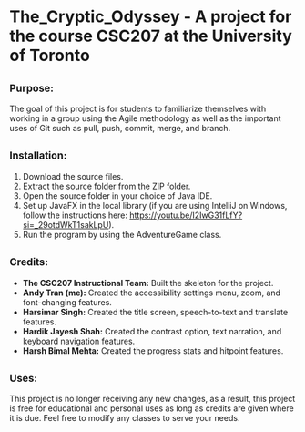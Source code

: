 # The_Cryptic_Odyssey - A project for the course CSC207 at the University of Toronto

## 	<sub> Purpose: </sub> 
  The goal of this project is for students to familiarize themselves with working in a group using the Agile methodology as well as the important uses of Git such as pull, push, commit, merge, and branch. 

## 	<sub> Installation:	</sub>
  1. Download the source files.
  2. Extract the source folder from the ZIP folder.
  3. Open the source folder in your choice of Java IDE.
  4. Set up JavaFX in the local library (if you are using IntelliJ on Windows, follow the instructions here: https://youtu.be/I2IwG31fLfY?si=_29otdWkT1sakLpU).
  6. Run the program by using the AdventureGame class.

## <sub> Credits: </sub>
  - **The CSC207 Instructional Team:** Built the skeleton for the project.
  - **Andy Tran (me):** Created the accessibility settings menu, zoom, and font-changing features.
  - **Harsimar Singh:** Created the title screen, speech-to-text and translate features.
  - **Hardik Jayesh Shah:** Created the contrast option, text narration, and keyboard navigation features.
  - **Harsh Bimal Mehta:** Created the progress stats and hitpoint features.

## <sub> Uses: </sub>
  This project is no longer receiving any new changes, as a result, this project is free for educational and personal uses as long as credits are given where it is due. Feel free to modify any classes to serve your needs.
